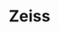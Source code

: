 ---
layout: sub-page
title: Zeiss
category: showcases
summary: Provision of technical development, especially with LDAP connectivity to Microsoft Active Directory and Batched Searches.
---
